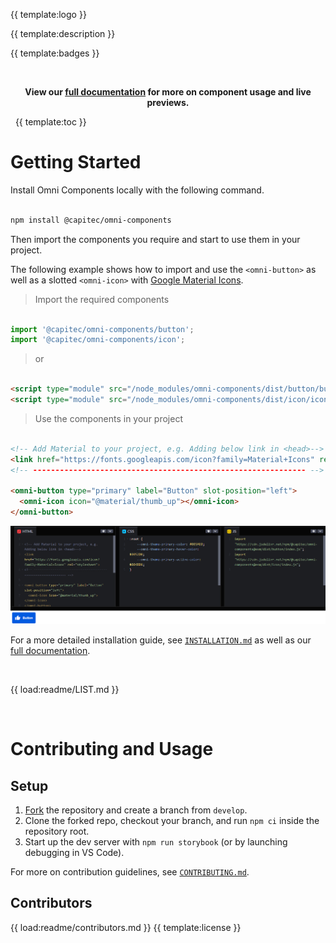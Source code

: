 
{{ template:logo }}

{{ template:description }}

{{ template:badges }}

&nbsp;


<p align="center">
  <b>View our <a href="https://capitec.github.io/open-source/?repo=Omni-Components">full documentation</a> for more on component usage and live previews.</b></br>
  <sub><sub>
</p>



&nbsp;
{{ template:toc }}
&nbsp;
# Getting Started

Install Omni Components locally with the following command.

```bash

npm install @capitec/omni-components
```

Then import the components you require and start to use them in your project.

The following example shows how to import and use the ``<omni-button>`` as well as a slotted ``<omni-icon>`` with [Google Material Icons](https://fonts.google.com/icons).

> Import the required components
```js

import '@capitec/omni-components/button';
import '@capitec/omni-components/icon';
```
> or
```html

<script type="module" src="/node_modules/omni-components/dist/button/button.js" ></script>
<script type="module" src="/node_modules/omni-components/dist/icon/icon.js" ></script>
```
> Use the components in your project
```html

<!-- Add Material to your project, e.g. Adding below link in <head>-->
<link href="https://fonts.googleapis.com/icon?family=Material+Icons" rel="stylesheet">
<!-- ------------------------------------------------------------- -->

<omni-button type="primary" label="Button" slot-position="left">
  <omni-icon icon="@material/thumb_up"></omni-icon>
</omni-button>
```
[![Getting Started - CodePen Example](readme/CodePenExample.PNG)](https://codepen.io/capitec-oss/pen/eYrLaGZ)

For a more detailed installation guide, see [`INSTALLATION.md`](./INSTALLATION.md) as well as our [full documentation](https://capitec.github.io/open-source/?repo=Omni-Components).

&nbsp;

{{ load:readme/LIST.md }}

&nbsp;
# Contributing and Usage
## Setup

1. [Fork](https://github.com/capitec/omni-components/fork) the repository and create a branch from `develop`.
2. Clone the forked repo, checkout your branch, and run `npm ci` inside the repository root.
3. Start up the dev server with `npm run storybook` (or by launching debugging in VS Code).

For more on contribution guidelines, see [`CONTRIBUTING.md`](./CONTRIBUTING.md).

## Contributors
{{ load:readme/contributors.md }}
{{ template:license }}
